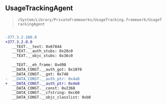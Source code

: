## UsageTrackingAgent

> `/System/Library/PrivateFrameworks/UsageTracking.framework/UsageTrackingAgent`

```diff

-377.3.2.100.0
+377.3.2.0.0
   __TEXT.__text: 0x67844
   __TEXT.__auth_stubs: 0x20c0
   __TEXT.__objc_stubs: 0x36c0

   __TEXT.__eh_frame: 0xd98
   __DATA_CONST.__auth_got: 0x1070
   __DATA_CONST.__got: 0x748
-  __DATA_CONST.__auth_ptr: 0x4a8
+  __DATA_CONST.__auth_ptr: 0x4e8
   __DATA_CONST.__const: 0x2368
   __DATA_CONST.__cfstring: 0xc60
   __DATA_CONST.__objc_classlist: 0xb0

```
